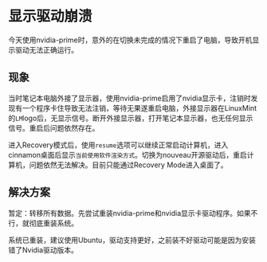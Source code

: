 # 显示驱动崩溃

今天使用nvidia-prime时，意外的在切换未完成的情况下重启了电脑，导致开机显示驱动无法正确运行。

## 现象

当时笔记本电脑外接了显示器，使用nvidia-prime启用了nvidia显示卡，注销时发现有一个程序卡住导致无法注销，等待无果遂重启电脑，外接显示器在LinuxMint的`LM`logo后，无显示信号。断开外接显示器，打开笔记本显示器，也无任何显示信号。重启后问题依然存在。

进入Recovery模式后，使用`resume`选项可以继续正常启动计算机，进入cinnamon桌面后显示`当前使用软件渲染方式`。切换为nouveau开源驱动后，重启计算机，问题依然无法解决。目前只能通过Recovery Mode进入桌面了。

## 解决方案

暂定：转移所有数据。先尝试重装nvidia-prime和nvidia显示卡驱动程序。如果不行，就彻底重装系统。

系统已重装，建议使用Ubuntu，驱动支持更好，之前装不好驱动可能是因为安装错了Nvidia驱动版本。
